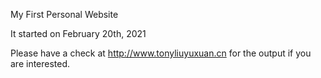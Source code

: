 My First Personal Website

It started on February 20th, 2021

Please have a check at http://www.tonyliuyuxuan.cn for the output if you are interested.